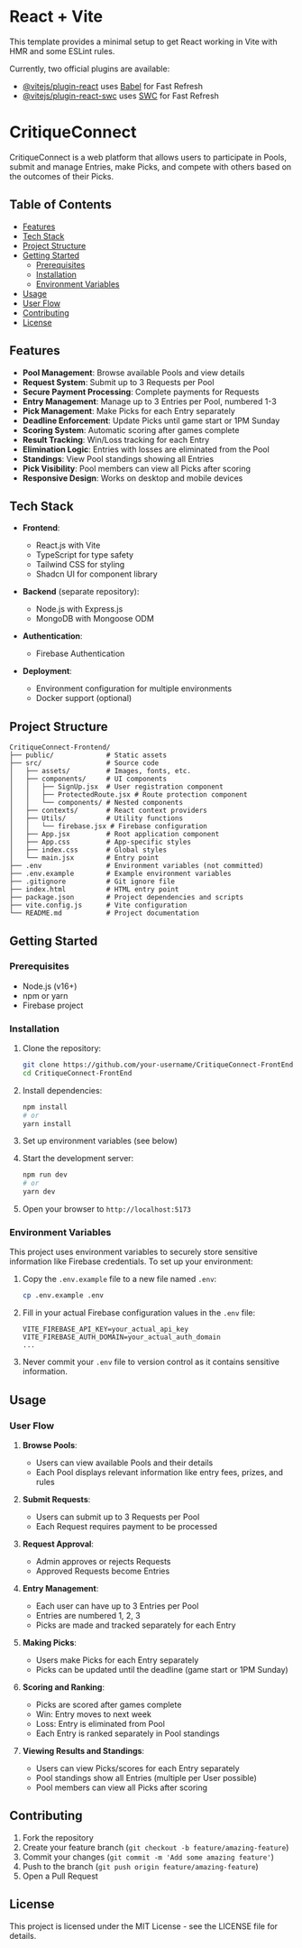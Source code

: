 # React + Vite

This template provides a minimal setup to get React working in Vite with HMR and some ESLint rules.

Currently, two official plugins are available:

- [@vitejs/plugin-react](https://github.com/vitejs/vite-plugin-react/blob/main/packages/plugin-react/README.md) uses [Babel](https://babeljs.io/) for Fast Refresh
- [@vitejs/plugin-react-swc](https://github.com/vitejs/vite-plugin-react-swc) uses [SWC](https://swc.rs/) for Fast Refresh

# CritiqueConnect

CritiqueConnect is a web platform that allows users to participate in Pools, submit and manage Entries, make Picks, and compete with others based on the outcomes of their Picks.

## Table of Contents
- [Features](#features)
- [Tech Stack](#tech-stack)
- [Project Structure](#project-structure)
- [Getting Started](#getting-started)
  - [Prerequisites](#prerequisites)
  - [Installation](#installation)
  - [Environment Variables](#environment-variables)
- [Usage](#usage)
- [User Flow](#user-flow)
- [Contributing](#contributing)
- [License](#license)

## Features

- **Pool Management**: Browse available Pools and view details
- **Request System**: Submit up to 3 Requests per Pool
- **Secure Payment Processing**: Complete payments for Requests
- **Entry Management**: Manage up to 3 Entries per Pool, numbered 1-3
- **Pick Management**: Make Picks for each Entry separately
- **Deadline Enforcement**: Update Picks until game start or 1PM Sunday
- **Scoring System**: Automatic scoring after games complete
- **Result Tracking**: Win/Loss tracking for each Entry
- **Elimination Logic**: Entries with losses are eliminated from the Pool
- **Standings**: View Pool standings showing all Entries
- **Pick Visibility**: Pool members can view all Picks after scoring
- **Responsive Design**: Works on desktop and mobile devices

## Tech Stack

- **Frontend**:
  - React.js with Vite
  - TypeScript for type safety
  - Tailwind CSS for styling
  - Shadcn UI for component library
  
- **Backend** (separate repository):
  - Node.js with Express.js
  - MongoDB with Mongoose ODM
  
- **Authentication**:
  - Firebase Authentication
  
- **Deployment**:
  - Environment configuration for multiple environments
  - Docker support (optional)

## Project Structure

```
CritiqueConnect-Frontend/
├── public/             # Static assets
├── src/                # Source code
│   ├── assets/         # Images, fonts, etc.
│   ├── components/     # UI components
│   │   ├── SignUp.jsx  # User registration component
│   │   ├── ProtectedRoute.jsx # Route protection component
│   │   └── components/ # Nested components
│   ├── contexts/       # React context providers
│   ├── Utils/          # Utility functions
│   │   └── firebase.jsx # Firebase configuration
│   ├── App.jsx         # Root application component
│   ├── App.css         # App-specific styles
│   ├── index.css       # Global styles
│   └── main.jsx        # Entry point
├── .env                # Environment variables (not committed)
├── .env.example        # Example environment variables
├── .gitignore          # Git ignore file
├── index.html          # HTML entry point
├── package.json        # Project dependencies and scripts
├── vite.config.js      # Vite configuration
└── README.md           # Project documentation
```

## Getting Started

### Prerequisites

- Node.js (v16+)
- npm or yarn
- Firebase project

### Installation

1. Clone the repository:
   ```bash
   git clone https://github.com/your-username/CritiqueConnect-FrontEnd.git
   cd CritiqueConnect-FrontEnd
   ```

2. Install dependencies:
   ```bash
   npm install
   # or
   yarn install
   ```

3. Set up environment variables (see below)

4. Start the development server:
   ```bash
   npm run dev
   # or
   yarn dev
   ```

5. Open your browser to `http://localhost:5173`

### Environment Variables

This project uses environment variables to securely store sensitive information like Firebase credentials. To set up your environment:

1. Copy the `.env.example` file to a new file named `.env`:
   ```bash
   cp .env.example .env
   ```

2. Fill in your actual Firebase configuration values in the `.env` file:
   ```
   VITE_FIREBASE_API_KEY=your_actual_api_key
   VITE_FIREBASE_AUTH_DOMAIN=your_actual_auth_domain
   ...
   ```

3. Never commit your `.env` file to version control as it contains sensitive information.

## Usage

### User Flow

1. **Browse Pools**:
   - Users can view available Pools and their details
   - Each Pool displays relevant information like entry fees, prizes, and rules

2. **Submit Requests**:
   - Users can submit up to 3 Requests per Pool
   - Each Request requires payment to be processed

3. **Request Approval**:
   - Admin approves or rejects Requests
   - Approved Requests become Entries

4. **Entry Management**:
   - Each user can have up to 3 Entries per Pool
   - Entries are numbered 1, 2, 3
   - Picks are made and tracked separately for each Entry

5. **Making Picks**:
   - Users make Picks for each Entry separately
   - Picks can be updated until the deadline (game start or 1PM Sunday)

6. **Scoring and Ranking**:
   - Picks are scored after games complete
   - Win: Entry moves to next week
   - Loss: Entry is eliminated from Pool
   - Each Entry is ranked separately in Pool standings

7. **Viewing Results and Standings**:
   - Users can view Picks/scores for each Entry separately
   - Pool standings show all Entries (multiple per User possible)
   - Pool members can view all Picks after scoring

## Contributing

1. Fork the repository
2. Create your feature branch (`git checkout -b feature/amazing-feature`)
3. Commit your changes (`git commit -m 'Add some amazing feature'`)
4. Push to the branch (`git push origin feature/amazing-feature`)
5. Open a Pull Request

## License

This project is licensed under the MIT License - see the LICENSE file for details.
